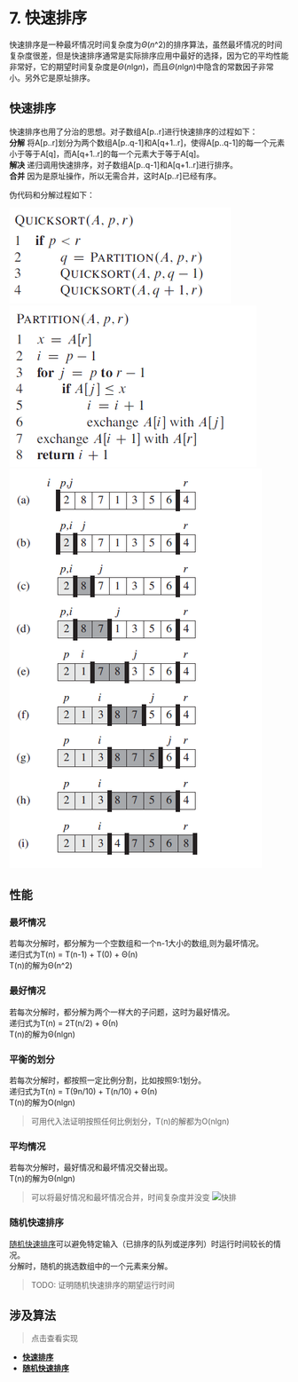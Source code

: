 # 7. 快速排序

快速排序是一种最坏情况时间复杂度为*Θ*(*n*^2)的排序算法，虽然最坏情况的时间复杂度很差，但是快速排序通常是实际排序应用中最好的选择，因为它的平均性能非常好，它的期望时间复杂度是*Θ*(*n*lg*n*)，而且*Θ*(*n*lg*n*)中隐含的常数因子非常小。另外它是原址排序。  

## 快速排序

快速排序也用了分治的思想。对子数组A[p..r]进行快速排序的过程如下：  
**分解** 将A[p..r]划分为两个数组A[p..q-1]和A[q+1..r]，使得A[p..q-1]的每一个元素小于等于A[q]，而A[q+1..r]的每一个元素大于等于A[q]。  
**解决** 递归调用快速排序，对子数组A[p..q-1]和A[q+1..r]进行排序。  
**合并** 因为是原址操作，所以无需合并，这时A[p..r]已经有序。  

伪代码和分解过程如下：

![快排](/.res/07_QUICK_SORT.PNG)  
![快排](/.res/07_QUICK_SORT_PARTITION.PNG)  
![快排](/.res/07_1.PNG)  

## 性能

### 最坏情况
若每次分解时，都分解为一个空数组和一个n-1大小的数组,则为最坏情况。  
递归式为T(n) = T(n-1) + T(0) + Θ(n)  
T(n)的解为Θ(n^2) 

### 最好情况
若每次分解时，都分解为两个一样大的子问题，这时为最好情况。  
递归式为T(n) = 2T(n/2) + Θ(n)  
T(n)的解为Θ(nlgn) 

### 平衡的划分
若每次分解时，都按照一定比例分割，比如按照9:1划分。  
递归式为T(n) = T(9n/10) + T(n/10) + Θ(n)  
T(n)的解为O(nlgn) 
> 可用代入法证明按照任何比例划分，T(n)的解都为O(nlgn) 

### 平均情况
若每次分解时，最好情况和最坏情况交替出现。  
T(n)的解为Θ(nlgn)  
> 可以将最好情况和最坏情况合并，时间复杂度并没变
![快排](/.res/07_5.PNG)  

### 随机快速排序
[随机快速排序](/Code/Algorithms/A-07-1-QuickSort/randomized_quick_sort_realization.cpp)可以避免特定输入（已排序的队列或逆序列）时运行时间较长的情况。  
分解时，随机的挑选数组中的一个元素来分解。  
> TODO: 证明随机快速排序的期望运行时间


## 涉及算法
> 点击查看实现
+ **[快速排序](/Code/Algorithms/A-07-1-QuickSort/quick_sort_realization.cpp)**  
+ **[随机快速排序](/Code/Algorithms/A-07-1-QuickSort/randomized_quick_sort_realization.cpp)**  